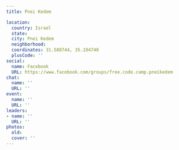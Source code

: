 ```yaml
---
title: Pnei Kedem

location:
  country: Israel
  state: 
  city: Pnei Kedem
  neighborhood: 
  coordinates: 31.588744, 35.194748
  plusCode: ''
social:
  name: Facebook
  URL: https://www.facebook.com/groups/free.code.camp.pneikedem
chat:
  name: ''
  URL: ''
event:
  name: ''
  URL: ''
leaders:
- name: ''
  URL: ''
photos:
  old: 
  cover: ''
---
```

